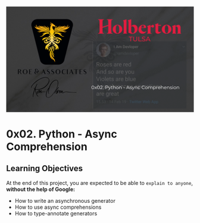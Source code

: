 ![0x02-python_async_comprehension_banner](https://github.com/ronroeandassociates/assets/blob/master/images/0x02-python_async_comprehension_banner.png)

# 0x02. Python - Async Comprehension

## Learning Objectives

At the end of this project, you are expected to be able to `explain to anyone`, **without the help of Google:**

- How to write an asynchronous generator
- How to use async comprehensions
- How to type-annotate generators
